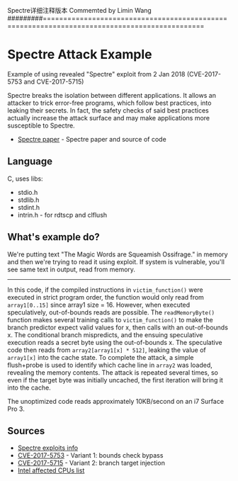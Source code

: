 Spectre详细注释版本
Commemted by Limin Wang
#########=============================================================================================
# Spectre Attack Example
Example of using revealed "Spectre" exploit from 2 Jan 2018 (CVE-2017-5753 and CVE-2017-5715)

Spectre breaks the isolation between different applications. It allows an attacker to trick error-free programs, which follow best practices, into leaking their secrets. In fact, the safety checks of said best practices actually increase the attack surface and may make applications more susceptible to Spectre.

* [Spectre paper] - Spectre paper and source of code

## Language
C, uses libs:
* stdio.h
* stdlib.h
* stdint.h
* intrin.h - for rdtscp and clflush

## What's example do?
We're putting text "The Magic Words are Squeamish Ossifrage." in memory and then we're trying to read it using exploit. If system is vulnerable, you'll see same text in output, read from memory.
***
In this code, if the compiled instructions in `victim_function()` were executed in strict program order, the function would only read from `array1[0..15]` since array1 size = 16. However, when executed speculatively, out-of-bounds reads are possible. The `readMemoryByte()` function makes several training calls to `victim_function()` to make the branch predictor expect valid values for x, then calls with an out-of-bounds x. The conditional branch mispredicts, and the ensuing speculative execution reads a secret byte using the out-of-bounds x. The speculative code then reads from `array2[array1[x] * 512]`, leaking the value of `array1[x]` into the cache state. To complete the attack, a simple flush+probe is used to identify which cache line in `array2` was loaded, revealing the memory contents. The attack is repeated several times, so even if the target byte was initially uncached, the first iteration will bring it into the cache.

The unoptimized code reads approximately 10KB/second on an i7 Surface Pro 3.

## Sources
* [Spectre exploits info]
* [CVE-2017-5753] - Variant 1: bounds check bypass
* [CVE-2017-5715] - Variant 2: branch target injection
* [Intel affected CPUs list]

[Spectre paper]: <https://spectreattack.com/spectre.pdf>
[Spectre exploits info]: <https://spectreattack.com>
[CVE-2017-5753]: <http://www.cve.mitre.org/cgi-bin/cvename.cgi?name=2017-5753>
[CVE-2017-5715]: <http://www.cve.mitre.org/cgi-bin/cvename.cgi?name=2017-5715>
[Intel affected CPUs list]: <https://security-center.intel.com/advisory.aspx?intelid=INTEL-SA-00088&languageid=en-fr>
